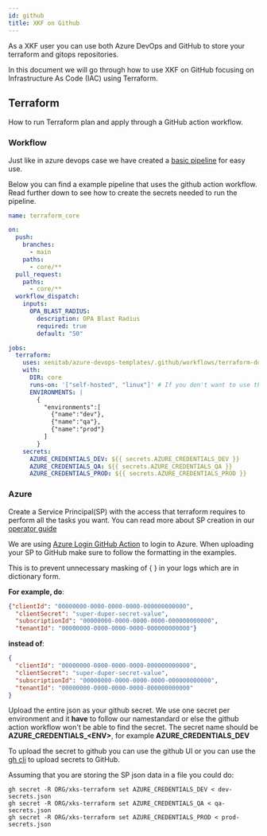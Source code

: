 ```yaml
---
id: github
title: XKF on Github
---
```


As a XKF user you can use both Azure DevOps and GitHub to store
your terraform and gitops repositories.

In this document we will go through how to use XKF on GitHub focusing
on Infrastructure As Code (IAC) using Terraform.

## Terraform

How to run Terraform plan and apply through a GitHub action workflow.

### Workflow

Just like in azure devops case we have created a
[basic pipeline](https://github.com/XenitAB/azure-devops-templates/terraform-docker-github/README.md)
for easy use.

Below you can find a example pipeline that uses the github action workflow.
Read further down to see how to create the secrets needed to run the pipeline.

```.github/workflows/core.yaml
name: terraform_core

on:
  push:
    branches:
      - main
    paths:
      - core/**
  pull_request:
    paths:
      - core/**
  workflow_dispatch:
    inputs:
      OPA_BLAST_RADIUS:
        description: OPA Blast Radius
        required: true
        default: "50"

jobs:
  terraform:
    uses: xenitab/azure-devops-templates/.github/workflows/terraform-docker.yaml@2021.10.1
    with:
      DIR: core
      runs-on: '["self-hosted", "linux"]' # If you don't want to use the default ubuntu-latest
      ENVIRONMENTS: |
        {
          "environments":[
            {"name":"dev"},
            {"name":"qa"},
            {"name":"prod"}
          ]
        }
    secrets:
      AZURE_CREDENTIALS_DEV: ${{ secrets.AZURE_CREDENTIALS_DEV }}
      AZURE_CREDENTIALS_QA: ${{ secrets.AZURE_CREDENTIALS_QA }}
      AZURE_CREDENTIALS_PROD: ${{ secrets.AZURE_CREDENTIALS_PROD }}
```

### Azure

Create a Service Principal(SP) with the access that terraform requires to perform all the tasks you want.
You can read more about SP creation in our [operator guide](operator-guide.md)

We are using [Azure Login GitHub Action](https://github.com/marketplace/actions/azure-login#configure-deployment-credentials)
to login to Azure. When uploading your SP to GitHub make sure to follow the formatting in the examples.

This is to prevent unnecessary masking of { } in your logs which are in dictionary form.

**For example, do**:

```.json
{"clientId": "00000000-0000-0000-0000-000000000000",
  "clientSecret": "super-duper-secret-value",
  "subscriptionId": "00000000-0000-0000-0000-000000000000",
  "tenantId": "00000000-0000-0000-0000-000000000000"}
```

**instead of**:

```.json
{
  "clientId": "00000000-0000-0000-0000-000000000000",
  "clientSecret": "super-duper-secret-value",
  "subscriptionId": "00000000-0000-0000-0000-000000000000",
  "tenantId": "00000000-0000-0000-0000-000000000000"
}
```

Upload the entire json as your github secret.
We use one secret per environment and it **have** to follow our namestandard or
else the github action workflow won't be able to find the secret.
The secret name should be **AZURE_CREDENTIALS_\<ENV\>**, for  example **AZURE_CREDENTIALS_DEV**

To upload the secret to github you can use the github UI or you can use the [gh cli](https://github.com/cli/cli) to upload secrets to GitHub.

Assuming that you are storing the SP json data in a file you could do:

```shell
gh secret -R ORG/xks-terraform set AZURE_CREDENTIALS_DEV < dev-secrets.json
gh secret -R ORG/xks-terraform set AZURE_CREDENTIALS_QA < qa-secrets.json
gh secret -R ORG/xks-terraform set AZURE_CREDENTIALS_PROD < prod-secrets.json
```
